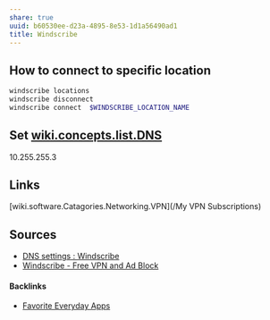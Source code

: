 ```yaml
---
share: true
uuid: b60530ee-d23a-4895-8e53-1d1a56490ad1
title: Windscribe
---
```

## How to connect to specific location

``` bash
windscribe locations
windscribe disconnect
windscribe connect  $WINDSCRIBE_LOCATION_NAME
```

## Set [wiki.concepts.list.DNS](/dentropydaemon-wiki/Wiki/Concepts/List/DNS)

10.255.255.3 

## Links

[wiki.software.Catagories.Networking.VPN](/My VPN Subscriptions)

## Sources

* [DNS settings : Windscribe](https://old.reddit.com/r/Windscribe/comments/blqy0m/dns_settings/)
* [Windscribe - Free VPN and Ad Block](https://windscribe.com/)

#### Backlinks

* [Favorite Everyday Apps](/444ff7c7-77b4-483c-b801-3955d2daeb0a)